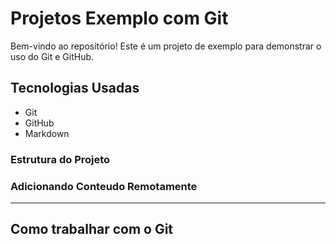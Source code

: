 # Projetos Exemplo com Git

Bem-vindo ao repositório! Este é um projeto de exemplo para demonstrar o uso do Git e GitHub.

## Tecnologias Usadas
- Git
- GitHub
- Markdown

### Estrutura do Projeto

### Adicionando Conteudo Remotamente

---

## Como trabalhar com o Git
